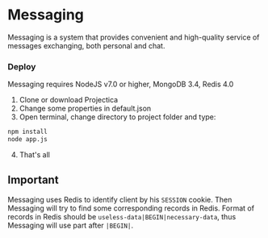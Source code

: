 # Messaging

Messaging is a system that provides convenient and high-quality service of messages exchanging, both personal and chat.

### Deploy
Messaging requires NodeJS v7.0 or higher, MongoDB 3.4, Redis 4.0

1. Clone or download Projectica
2. Change some properties in default.json
3. Open terminal, change directory to project folder and type:
```bat
npm install
node app.js
```
4. That's all

## Important
Messaging uses Redis to identify client by his `SESSION` cookie. Then Messaging will try to find some corresponding records in Redis. Format of records in Redis should be `useless-data|BEGIN|necessary-data`, thus Messaging will use part after `|BEGIN|`. 
